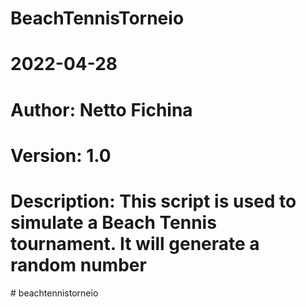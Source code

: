 ﻿# BeachTennisTorneio
# 2022-04-28
# Author: Netto Fichina
# Version: 1.0
# Description: This script is used to simulate a Beach Tennis tournament. It will generate a random number

#   b e a c h t e n n i s t o r n e i o  
 